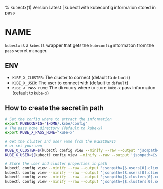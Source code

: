 % kubectx(1) Version Latest | kubectl with kubeconfig information stored in pass
# NAME

`kubectx` is a `kubectl` wrapper that gets the `kubeconfig` information from the `pass` secret manager.

## ENV

* `KUBE_X_CLUSTER`: The cluster to connect (default to `default`)
* `KUBE_X_USER`: The user to connect with (default to `default`)
* `KUBE_X_PASS_HOME`: The directory where to store `kube-x` pass information (default to `kube-x`)


## How to create the secret in path

```bash
# Set the config where to extract the information
export KUBECONFIG="$HOME/.kube/config"
# The pass home directory (default to kube-x)
export KUBE_X_PASS_HOME="kube-x"

# Get the cluster and user name from the KUBECONFIG
# or set your own  
KUBE_X_CLUSTER=$(kubectl config view --minify --raw --output 'jsonpath={$.clusters[0].name}')
KUBE_X_USER=$(kubectl config view --minify --raw --output 'jsonpath={$.users[0].name}')

# Store the user and cluster properties in path
kubectl config view --minify --raw --output 'jsonpath={$.users[0].client-certificate-data}' | pass insert -m "$KUBE_X_PASS_HOME/users/$KUBE_X_USER/client-certificate-data"
kubectl config view --minify --raw --output 'jsonpath={$.users[0].client-key-data}' | pass insert -m "$KUBE_X_PASS_HOME/users/$KUBE_X_USER/client-key-data"
kubectl config view --minify --raw --output 'jsonpath={$.clusters[0].certificate-authority-data}' | pass insert -m "$KUBE_X_PASS_HOME/clusters/$KUBE_X_CLUSTER/certificate-authority-data"
kubectl config view --minify --raw --output 'jsonpath={$.clusters[0].server}' | pass insert -m "$KUBE_X_PASS_HOME/clusters/$KUBE_X_CLUSTER/server"
```

